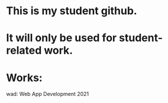 # This is my student github.  
# It will only be used for student-related work.

# Works:  
wad: Web App Development 2021  
